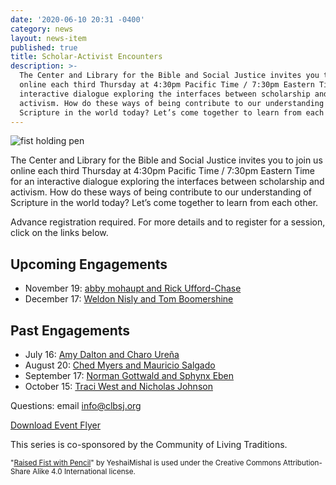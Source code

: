```yaml
---
date: '2020-06-10 20:31 -0400'
category: news
layout: news-item
published: true
title: Scholar-Activist Encounters
description: >-
  The Center and Library for the Bible and Social Justice invites you to join us
  online each third Thursday at 4:30pm Pacific Time / 7:30pm Eastern Time for an
  interactive dialogue exploring the interfaces between scholarship and
  activism. How do these ways of being contribute to our understanding of
  Scripture in the world today? Let’s come together to learn from each other.
---
```

<div class="float-right" style="margin-right:1em; width:20em">
  <img src="{{site.baseurl}}/img/Scholar-ActivistEncounters-IMAGE.png" alt="fist holding pen">
</div>

The Center and Library for the Bible and Social Justice invites you to
join us online each third Thursday at 4:30pm Pacific Time / 7:30pm
Eastern Time for an interactive dialogue exploring the interfaces
between scholarship and activism. How do these ways of being contribute
to our understanding of Scripture in the world today? Let’s come
together to learn from each other.

Advance registration required. For more details and to register for a session, click
on the links below.

## Upcoming Engagements
  - November 19: [abby mohaupt and Rick Ufford-Chase]({{site.baseurl}}/events/2020/11/19/scholar-activist-encounter-abby-mohaupt-and-rick-ufford-chase)
  - December 17: [Weldon Nisly and Tom Boomershine]({{site.baseurl}}/events/2020/12/17/scholar-activist-encounter-weldon-nisley-and-tom-boomershine/)

## Past Engagements
  - July 16: [Amy Dalton and Charo Ureña]({{site.baseurl}}/events/2020/07/16/scholar-activist-encounter-charo-ure-a-and-amy-dalton/)
  - August 20: [Ched Myers and Mauricio Salgado]({{site.baseurl}}/events/2020/08/20/scholar-activist-encounter-mauricio-salgado-and-ched-myers/)
  - September 17: [Norman Gottwald and Sphynx Eben]({{site.baseurl}}/events/2020/09/17/scholar-activist-encounter-eben-sphynx-egbe-and-norman-gottwald/)
  - October 15: [Traci West and Nicholas Johnson]({{site.baseurl}}/events/2020/10/15/scholar-activist-encounter-traci-west-and-nicholas-johnson/)


Questions: email [info@clbsj.org](mailto:info@clbsj.org)

<a href="{{site.baseurl}}/img/Scholar-ActivistEncounters-FLYER.pdf" class="primary donate button small">Download Event Flyer</a>

This series is co-sponsored by the Community of Living Traditions.

<small>"[Raised Fist with Pencil](https://commons.wikimedia.org/wiki/File:Raised_fist_with_pencil.png)" by YeshaiMishal is used under the Creative
Commons Attribution-Share Alike 4.0 International license.</small>
